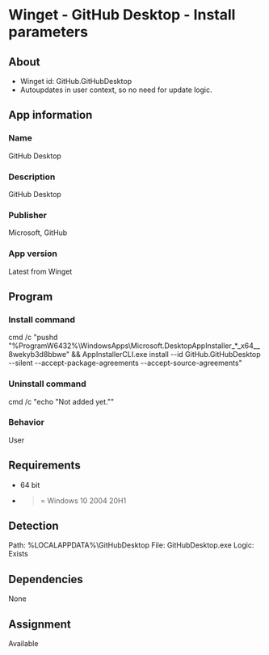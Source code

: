 # Winget - GitHub Desktop - Install parameters
## About
* Winget id: GitHub.GitHubDesktop
* Autoupdates in user context, so no need for update logic.


## App information
### Name
GitHub Desktop

### Description
GitHub Desktop

### Publisher
Microsoft, GitHub

### App version
Latest from Winget


## Program
### Install command
cmd /c "pushd "%ProgramW6432%\WindowsApps\Microsoft.DesktopAppInstaller_*_x64__8wekyb3d8bbwe" && AppInstallerCLI.exe install --id GitHub.GitHubDesktop --silent --accept-package-agreements --accept-source-agreements"

### Uninstall command
cmd /c "echo "Not added yet.""

### Behavior
User


## Requirements
* 64 bit
* >= Windows 10 2004 20H1


## Detection
Path:  %LOCALAPPDATA%\GitHubDesktop
File:  GitHubDesktop.exe
Logic: Exists


## Dependencies
None


## Assignment
Available
